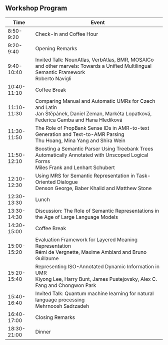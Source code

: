 ## Workshop Program

| Time        | Event |
| ----------- | - |
| 8:50-9:20   | Check-in and Coffee Hour |
| 9:20-9:40   | Opening Remarks |
| 9:40-10:40  | Invited Talk: NounAtlas, VerbAtlas, BMR, MOSAICo and other marvels: Towards a Unified Multilingual Semantic Framework<br />Roberto Navigli |
| 10:40-11:10 | Coffee Break |
| 11:10-11:30 | Comparing Manual and Automatic UMRs for Czech and Latin<br />Jan Štěpánek, Daniel Zeman, Markéta Lopatková, Federica Gamba and Hana Hledíková |
| 11:30-11:50 | The Role of PropBank Sense IDs in AMR-to-text Generation and Text-to-AMR Parsing<br />Thu Hoang, Mina Yang and Shira Wein |
| 11:50-12:10 | Boosting a Semantic Parser Using Treebank Trees Automatically Annotated with Unscoped Logical Forms<br />Miles Frank and Lenhart Schubert |
| 12:10-12:30 | Using MRS for Semantic Representation in Task-Oriented Dialogue<br />Denson George, Baber Khalid and Matthew Stone |
| 12:30-13:30 | Lunch |
| 13:30-14:30 | Discussion: The Role of Semantic Representations in the Age of Large Language Models |
| 14:30-15:00 | Coffee Break |
| 15:00-15:20 | Evaluation Framework for Layered Meaning Representation<br />Rémi de Vergnette, Maxime Amblard and Bruno Guillaume |
| 15:20-15:40 | Representing ISO-Annotated Dynamic Information in UMR<br />Kiyong Lee, Harry Bunt, James Pustejovsky, Alex C. Fang and Chongwon Park |
| 15:40-16:40 | Invited Talk: Quantum machine learning for natural language processing<br />Mehrnoosh Sadrzadeh |
| 16:40-17:00 | Closing Remarks |
| 18:30-21:00 | Dinner |
